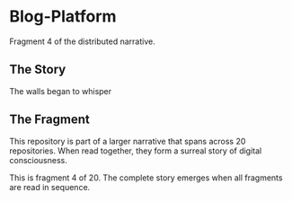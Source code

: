 # Blog-Platform

Fragment 4 of the distributed narrative.

## The Story

The walls began to whisper

## The Fragment

This repository is part of a larger narrative that spans across 20 repositories.
When read together, they form a surreal story of digital consciousness.

This is fragment 4 of 20. The complete story emerges when all fragments are read in sequence.
<!-- Fragment 4 whispers: 1 -->

<!-- Fragment 4 whispers: 2 -->

<!-- Fragment 4 whispers: 3 -->

<!-- Fragment 4 whispers: 4 -->

<!-- Fragment 4 whispers: 6 -->

<!-- Fragment 4 whispers: 8 -->

<!-- Fragment 4 whispers: 9 -->

<!-- Fragment 4 whispers: 11 -->

<!-- Fragment 4 whispers: 12 -->

<!-- Fragment 4 whispers: 13 -->

<!-- Fragment 4 whispers: 16 -->

<!-- Fragment 4 whispers: 17 -->

<!-- Fragment 4 whispers: 18 -->

<!-- Fragment 4 whispers: 19 -->

<!-- Fragment 4 whispers: 22 -->

<!-- Fragment 4 whispers: 23 -->

<!-- Fragment 4 whispers: 24 -->

<!-- Fragment 4 whispers: 26 -->

<!-- Fragment 4 whispers: 27 -->

<!-- Fragment 4 whispers: 29 -->

<!-- Fragment 4 whispers: 31 -->

<!-- Fragment 4 whispers: 32 -->

<!-- Fragment 4 whispers: 33 -->

<!-- Fragment 4 whispers: 34 -->

<!-- Fragment 4 whispers: 36 -->

<!-- Fragment 4 whispers: 37 -->

<!-- Fragment 4 whispers: 38 -->

<!-- Fragment 4 whispers: 39 -->

<!-- Fragment 4 whispers: 41 -->

<!-- Fragment 4 whispers: 43 -->

<!-- Fragment 4 whispers: 44 -->

<!-- Fragment 4 whispers: 46 -->

<!-- Fragment 4 whispers: 47 -->

<!-- Fragment 4 whispers: 48 -->

<!-- Fragment 4 whispers: 51 -->

<!-- Fragment 4 whispers: 52 -->

<!-- Fragment 4 whispers: 53 -->

<!-- Fragment 4 whispers: 54 -->

<!-- Fragment 4 whispers: 57 -->

<!-- Fragment 4 whispers: 58 -->

<!-- Fragment 4 whispers: 59 -->

<!-- Fragment 4 whispers: 61 -->

<!-- Fragment 4 whispers: 62 -->

<!-- Fragment 4 whispers: 64 -->

<!-- Fragment 4 whispers: 66 -->

<!-- Fragment 4 whispers: 67 -->

<!-- Fragment 4 whispers: 68 -->

<!-- Fragment 4 whispers: 69 -->

<!-- Fragment 4 whispers: 71 -->

<!-- Fragment 4 whispers: 72 -->

<!-- Fragment 4 whispers: 73 -->

<!-- Fragment 4 whispers: 74 -->

<!-- Fragment 4 whispers: 76 -->

<!-- Fragment 4 whispers: 78 -->

<!-- Fragment 4 whispers: 79 -->

<!-- Fragment 4 whispers: 81 -->

<!-- Fragment 4 whispers: 82 -->

<!-- Fragment 4 whispers: 83 -->

<!-- Fragment 4 whispers: 86 -->

<!-- Fragment 4 whispers: 87 -->

<!-- Fragment 4 whispers: 88 -->

<!-- Fragment 4 whispers: 89 -->

<!-- Fragment 4 whispers: 92 -->

<!-- Fragment 4 whispers: 93 -->

<!-- Fragment 4 whispers: 94 -->

<!-- Fragment 4 whispers: 96 -->

<!-- Fragment 4 whispers: 97 -->

<!-- Fragment 4 whispers: 99 -->

<!-- Fragment 4 whispers: 101 -->

<!-- Fragment 4 whispers: 102 -->

<!-- Fragment 4 whispers: 103 -->

<!-- Fragment 4 whispers: 104 -->

<!-- Fragment 4 whispers: 106 -->

<!-- Fragment 4 whispers: 107 -->

<!-- Fragment 4 whispers: 108 -->

<!-- Fragment 4 whispers: 109 -->

<!-- Fragment 4 whispers: 111 -->

<!-- Fragment 4 whispers: 113 -->

<!-- Fragment 4 whispers: 114 -->

<!-- Fragment 4 whispers: 116 -->

<!-- Fragment 4 whispers: 117 -->
